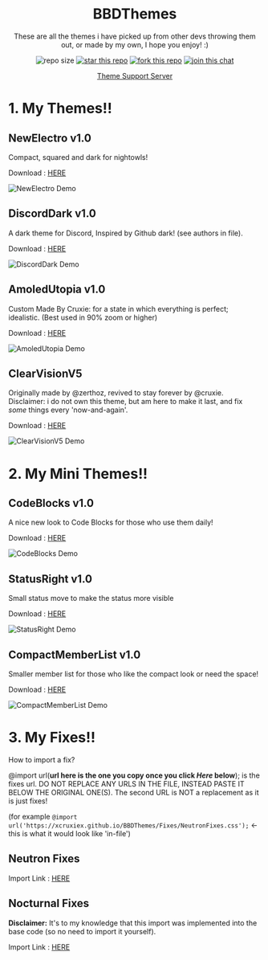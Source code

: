 <div align="center">

# BBDThemes

These are all the themes i have picked up from other devs throwing them out, or made by my own, I hope you enjoy! :)

![repo size](https://img.shields.io/github/repo-size/xcruxiex/BBDThemes?color=7289da&label=Repo%20Size)
[![star this repo](https://img.shields.io/github/stars/xcruxiex/BBDThemes?color=%237489d1&label=Stars)](https://github.com/xcruxiex/BBDThemes)
[![fork this repo](https://img.shields.io/github/forks/xcruxiex/BBDThemes?color=%237186ce&label=Forks)](https://github.com/xcruxiex/BBDThemes/fork)
[![join this chat](https://img.shields.io/discord/727643522081226752?color=738ad6&label=Discord%20Server&logo=Discord)](http://discord/com/invite/Tzm2paq)

[Theme Support Server](https://discord.com/invite/Tzm2paq)

</div>

# 1. My Themes!!
## NewElectro v1.0
Compact, squared and dark for nightowls!

Download : [HERE](https://xcruxiex.github.io/BBDThemes/Themes/NewElectro/NewElectro.theme.css)

![NewElectro Demo](https://i.imgur.com/XJRGGrb.png)

## DiscordDark v1.0
A dark theme for Discord, Inspired by Github dark! (see authors in file).

Download : [HERE](https://xcruxiex.github.io/BBDThemes/Themes/DiscordDark/DiscordDark.theme.css)

![DiscordDark Demo](https://i.imgur.com/ADY4Xh9.png)


## AmoledUtopia v1.0
Custom Made By Cruxie: for a state in which everything is perfect; idealistic.
(Best used in 90% zoom or higher)

Download : [HERE](https://xcruxiex.github.io/BBDThemes/Themes/AmoledUtopia/AmoledUtopia.theme.css)

![AmoledUtopia Demo](https://i.imgur.com/bUwtCBU.png)


## ClearVisionV5
Originally made by @zerthoz, revived to stay forever by @cruxie. 
Disclaimer: i do not own this theme, but am here to make it last, and fix *some* things every 'now-and-again'. 

Download : [HERE](https://xcruxiex.github.io/BBDThemes/Themes/ClearVisionV5/themes/ClearVision_Ruby.theme.css)

![ClearVisionV5 Demo](https://raw.githubusercontent.com/xcruxiex/BBDThemes/master/Themes/ClearVisionV5/screenshots/Ruby.png)


# 2. My Mini Themes!!
## CodeBlocks v1.0
A nice new look to Code Blocks for those who use them daily!

Download : [HERE](https://xcruxiex.github.io/BBDThemes/MiniThemes/CodeBlocks.css)

![CodeBlocks Demo](https://i.imgur.com/rbmgHuJ.png)

## StatusRight v1.0
Small status move to make the status more visible

Download : [HERE](https://xcruxiex.github.io/BBDThemes/MiniThemes/StatusRight.css)

![StatusRight Demo](https://i.imgur.com/6ys8086.png)

## CompactMemberList v1.0
Smaller member list for those who like the compact look or need the space!

Download : [HERE](https://xcruxiex.github.io/BBDThemes/MiniThemes/CompactMemberList.css)

![CompactMemberList Demo](https://i.imgur.com/gnJ0mgf.png)


# 3. My Fixes!!

How to import a fix?

@import url(**url here is the one you copy once you click *Here* below**); is the fixes url. DO NOT REPLACE ANY URLS IN THE FILE, INSTEAD PASTE IT BELOW THE ORIGINAL ONE(S). The second URL is NOT a replacement as it is just fixes!

(for example `@import url('https://xcruxiex.github.io/BBDThemes/Fixes/NeutronFixes.css');` <- this is what it would look like 'in-file')

## Neutron Fixes

Import Link : [HERE](https://xcruxiex.github.io/BBDThemes/Fixes/NeutronFixes.css)

## Nocturnal Fixes

**Disclaimer:** It's to my knowledge that this import was implemented into the base code (so no need to import it yourself).

Import Link : [HERE](https://xcruxiex.github.io/BBDThemes/Fixes/NocturnalFixes.css)
